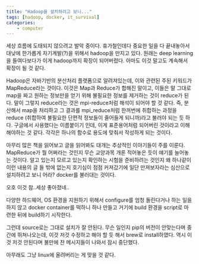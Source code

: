 ```yaml
---
title: "Hadoop을 설치하려고 보니..."
tags: [hadoop, docker, it_survival]
categories:
    - computer
---
```


세상 흐름에 도태되지 않으려고 발악 중이다. 휴가철인데다 중요한 일을 다 끝내놓아서 대낮에 한가롭게 자기계발(?)을 위해서 hadoop을 만지고 있다. 원래는 deep learning을 들여다보다가 이게 hadoop까지 확장이 되어버렸다. 아마도 이것 말고도 계속해서 확장이 될 것 같다.

Hadoop은 자바기반의 분산처리 플랫폼으로 알려져있는데, 이와 관련된 주된 키워드가 MapReduce라는 것이다. 이것은 Map과 Reduce가 합해진 말이고, 이들은 말 그대로 map을 짜고 원하는 정보만을 얻기 위해 불필요한 정보를 제거하는 것이 reduce가 된다. 말이 그렇지 reduce라는 것은 mpi-reduce처럼 해석이 되어야 할 것 같다. 즉, 분산해서 map을 처리하고 그 결과를 mpi_reduce처럼 한꺼번에 취합하는 과정을 reduce (취합하여 불필요한 단편적 정보들이 줄어들게 되니까)라고 불러야 되는 듯 하다.  구글에서 사용했다는 이름붙이기 인데, 이게 표준용어처럼 되어버린 것이라고 이해해야하는 것 같다. 각각은 하나의 함수로 용도에 맞춰서 작성하게 되는 것이다.

아무리 많은 책을 읽어보고 글을 읽어봐도 대개는 추상적인 이야기들이 주를 이룬다. MapReduce가 뭘 어쩌라는 것인지 무슨 교양과목 개론 적어놓은 듯이 얘기를 늘어놓는 것이다. 알고 있는지 모르고 있는지 확인하는 시험을 준비하려는 것인지 왜 하나같이 이런 내용의 글 들 밖에 없는지 호기심이 점점 커져갔기에 일단 만져보자라는 심산으로 설치하려고 보니 어라? docker를 불러대는 것이다.

오호 이것 참..세상 좋아졌네..

다양한 하드웨어, OS 환경을 지원하기 위해서 configure를 엄청 돌린다거나 하는 일을 하지 않고 docker container를 떡하니 하나 만들고 거기에 build 환경을 script로 마련한 뒤에 build하기 시작한다. 

그런데 source로는 그대로 설치가 잘 안된다. 무슨 일인지 pip의 버전이 안맞는다며 중간에 뛰쳐나오는데, 이것 저것 수정하고 해야 할 듯 해서 brew로 install하였다. 역시 이것 저것 안된다며 불만에 찬 메시지들이 나와서 잠시 중단했다.

아무래도 그냥 linux에 올려버리는 게 맞을 것 같다. 
